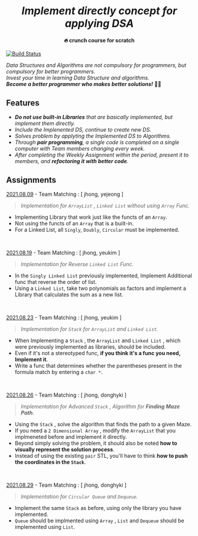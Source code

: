 _<h1 align="center">Implement directly concept for applying DSA</h1>_
<h4 align="center">🔥 crunch course for scratch</h4>

[![Build Status](https://travis-ci.org/joemccann/dillinger.svg?branch=master)](https://travis-ci.org/joemccann/dillinger)


_Data Structures and Algorithms are not compulsory for programmers, but compulsory for better programmers.<br>
Invest your time in learning Data Structure and algorithms. <br>
**Become a better programmer who makes better solutions!**_
🚀🚀

## Features

- _**Do not use built-in Libraries** that are basically implemented, but implement them directly._
- _Include the Implenented DS, continue to create new DS._
- _Solves problem by applyting the Implemented DS to Algorithms._
- _Through **pair programming**, a single code is completed on a single computer with Team members changing every week._
- _After completing the Weekly Assignment within the period, present it to members, and **refactoring it with better code**._

## Assignments
[2021.08.09]() - Team Matching : [ jhong, yejeong ]
> _Implementation for `ArrayList` , `Linked List` without using `Array` Func._
- Implementing Library that work just like the functs of an `Array`.
- Not using the functs of an `Array` that is a built-in.
- For a Linked List, all `Singly`, `Doubly`, `Circular` must be implemented.
<br>

[2021.08.19]() - Team Matching : [ jhong, yeukim ]
> _Implementation for Reverse `Linked List` Func._
- In the `Singly Linked List` previously implemented, Implement Additional func that reverse the order of list.
- Using a `Linked List`, take two polynomials as factors and implement a Library that calculates the sum as a new list.
<br>

[2021.08.23]() - Team Matching : [ jhong, yeukim ]
> _Implementation for `Stack` for `ArrayList` and `Linked List`._
- When Implementing a `Stack` , the `ArrayList` and `Linked List` , which were previously implemented as libraries, should be included.
- Even if it's not a stereotyped func, **if you think it's a func you need, Implement it**.
- Write a func that determines whether the parentheses present in the formula match by entering a `char *`.
<br>

[2021.08.26]() - Team Matching : [ jhong, donghyki ]
> _Implementation for Advanced `Stack` , Algorithm for **Finding Maze Path**._
- Using the `Stack` , solve the algorithm that finds the path to a given Maze.
- If you need a `2 Dimensional Array` , modify the `ArrayList` that you implmeneted before and implement it directly.
- Beyond simply solving the problem, it should also be noted **how to visually represent the solution process**.
- Instead of using the existing `pair` STL, you'll have to think **how to push the coordinates in the `Stack`**.
<br>

[2021.08.29]() - Team Matching : [ jhong, donghyki ]
> _Implementation for `Circular Queue` and `Dequeue`._
- Implement the same `Stack` as before, using only the library you have implemented.
- `Queue` should be implmented using `Array` , `List` and `Dequeue` should be implemented using `List`.
